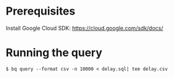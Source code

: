 # Prerequisites

Install Google Cloud SDK: https://cloud.google.com/sdk/docs/

# Running the query

````
$ bq query --format csv -n 10000 < delay.sql| tee delay.csv
````